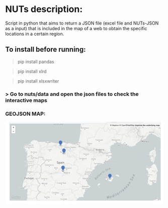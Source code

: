 # NUTs description:
Script in python that aims to return a JSON file (excel file and NUTs-JSON as a input) that is included in the map of a web to obtain the specific locations in a certain region.

## To install before running:
>pip install pandas

>pip install xlrd

>pip install xlsxwriter


### **> Go to nuts/data and open the json files to check the interactive maps**

### GEOJSON MAP:
![geojson image map](https://github.com/shirk3n/nuts/blob/master/data/geojson%20map.png)
